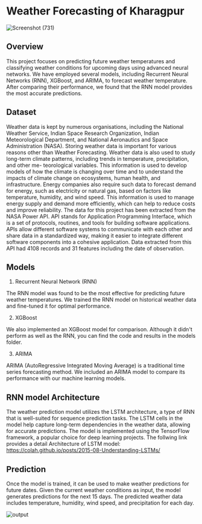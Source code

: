 # Weather Forecasting of Kharagpur
![Screenshot (731)](https://github.com/Pallabpal/Weather-Prediction-Using-RNN/assets/122145541/c8659089-4675-4aee-90bc-fae1bbbb1a68)
## Overview
This project focuses on predicting future weather temperatures and classifying weather conditions for upcoming days using advanced neural networks. We have employed several models, including Recurrent Neural Networks (RNN), XGBoost, and ARIMA, to forecast weather temperature. After comparing their performance, we found that the RNN model provides the most accurate predictions.
## Dataset
Weather data is kept by numerous organisations, including the National Weather Service, Indian Space Research Organization, Indian Meteorological Department, and National Aeronautics and Space Administration (NASA). Storing weather data is important for various reasons other than Weather Forecasting. Weather data is also used to study long-term climate patterns, including trends in temperature, precipitation, and other me- teorological variables. This information is used to develop models of how the climate is changing over time and to understand the impacts of climate change on ecosystems, human health, and infrastructure. Energy companies also require such data to forecast demand for energy, such as electricity or natural gas, based on factors like temperature, humidity, and wind speed. This information is used to manage energy supply and demand more efficiently, which can help to reduce costs and improve reliability. The data for this project has been extracted from the NASA Power API. API stands for Application Programming Interface, which is a set of protocols, routines, and tools for building software applications. APIs allow different software systems to communicate with each other and share data in a standardized way, making it easier to integrate different software components into a cohesive application. Data extracted from this API had 4108 records and 31 features including the date of observation.


## Models
1. Recurrent Neural Network (RNN)
   
The RNN model was found to be the most effective for predicting future weather temperatures. We trained the RNN model on historical weather data and fine-tuned it for optimal performance.

2. XGBoost
   
We also implemented an XGBoost model for comparison. Although it didn't perform as well as the RNN, you can find the code and results in the models folder.

3. ARIMA
   
ARIMA (AutoRegressive Integrated Moving Average) is a traditional time series forecasting method. We included an ARIMA model to compare its performance with our machine learning models.

## RNN model Architecture
The weather prediction model utilizes the LSTM architecture, a type of RNN that is well-suited for sequence prediction tasks. The LSTM cells in the model help capture long-term dependencies in the weather data, allowing for accurate predictions. The model is implemented using the TensorFlow framework, a popular choice for deep learning projects. The follwing link provides a detail Architecture of LSTM model: https://colah.github.io/posts/2015-08-Understanding-LSTMs/

## Prediction
Once the model is trained, it can be used to make weather predictions for future dates. Given the current weather conditions as input, the model generates predictions for the next 15 days. The predicted weather data includes temperature, humidity, wind speed, and precipitation for each day.

![output](https://github.com/Pallabpal/WeatherPrediction-NeuralNetwork/assets/122145541/215b5dd8-898f-428e-8eab-ebb75e310977)
